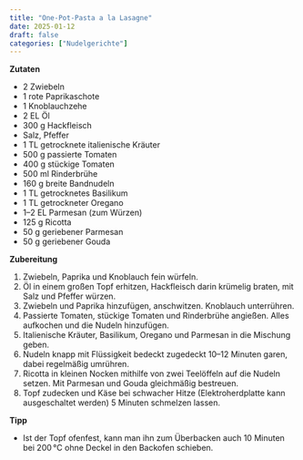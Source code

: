 ```yaml
---
title: "One-Pot-Pasta a la Lasagne"
date: 2025-01-12
draft: false
categories: ["Nudelgerichte"]
---
```


<div class="container2col">

  <div class="zutaten">

  **Zutaten**  
  - 2 Zwiebeln  
  - 1 rote Paprikaschote  
  - 1 Knoblauchzehe  
  - 2 EL Öl  
  - 300 g Hackfleisch  
  - Salz, Pfeffer  
  - 1 TL getrocknete italienische Kräuter  
  - 500 g passierte Tomaten  
  - 400 g stückige Tomaten  
  - 500 ml Rinderbrühe  
  - 160 g breite Bandnudeln  
  - 1 TL getrocknetes Basilikum  
  - 1 TL getrockneter Oregano  
  - 1–2 EL Parmesan (zum Würzen)  
  - 125 g Ricotta  
  - 50 g geriebener Parmesan  
  - 50 g geriebener Gouda  

  </div>

  <div class="zubereitung">

  **Zubereitung**  
  1. Zwiebeln, Paprika und Knoblauch fein würfeln.  
  2. Öl in einem großen Topf erhitzen, Hackfleisch darin krümelig braten, mit Salz und Pfeffer würzen.  
  3. Zwiebeln und Paprika hinzufügen, anschwitzen. Knoblauch unterrühren.  
  4. Passierte Tomaten, stückige Tomaten und Rinderbrühe angießen. Alles aufkochen und die Nudeln hinzufügen.  
  5. Italienische Kräuter, Basilikum, Oregano und Parmesan in die Mischung geben.  
  6. Nudeln knapp mit Flüssigkeit bedeckt zugedeckt 10–12 Minuten garen, dabei regelmäßig umrühren.  
  7. Ricotta in kleinen Nocken mithilfe von zwei Teelöffeln auf die Nudeln setzen. Mit Parmesan und Gouda gleichmäßig bestreuen.  
  8. Topf zudecken und Käse bei schwacher Hitze (Elektroherdplatte kann ausgeschaltet werden) 5 Minuten schmelzen lassen.  

  **Tipp**  
  - Ist der Topf ofenfest, kann man ihn zum Überbacken auch 10 Minuten bei 200 °C ohne Deckel in den Backofen schieben.

  </div>

</div>

